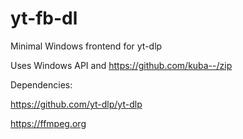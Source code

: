 # yt-fb-dl
Minimal Windows frontend for yt-dlp

Uses Windows API and https://github.com/kuba--/zip

Dependencies:

https://github.com/yt-dlp/yt-dlp

https://ffmpeg.org
